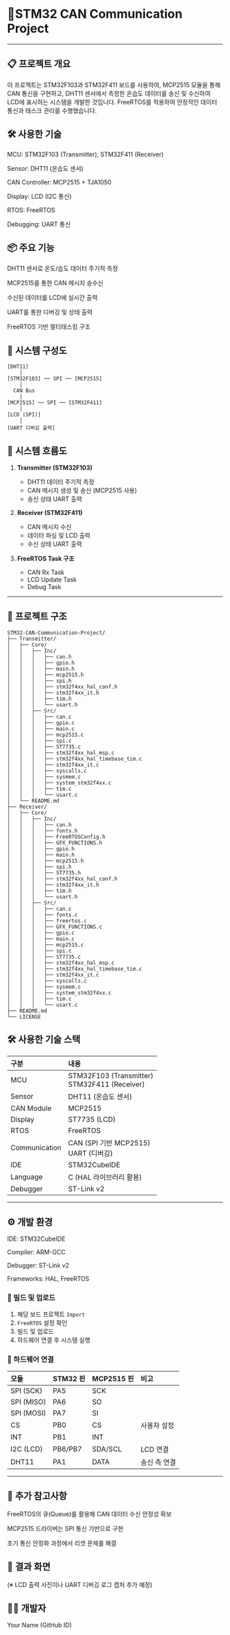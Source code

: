 # 🚀STM32 CAN Communication Project

---

## 📋 프로젝트 개요


이 프로젝트는 STM32F103과 STM32F411 보드를 사용하여, MCP2515 모듈을 통해 CAN 통신을 구현하고,
DHT11 센서에서 측정한 온습도 데이터를 송신 및 수신하여 LCD에 표시하는 시스템을 개발한 것입니다.
FreeRTOS를 적용하여 안정적인 데이터 통신과 태스크 관리를 수행했습니다.

## 🛠️ 사용한 기술
MCU: STM32F103 (Transmitter), STM32F411 (Receiver)

Sensor: DHT11 (온습도 센서)

CAN Controller: MCP2515 + TJA1050

Display: LCD (I2C 통신)

RTOS: FreeRTOS

Debugging: UART 통신

## 📦 주요 기능
DHT11 센서로 온도/습도 데이터 주기적 측정

MCP2515를 통한 CAN 메시지 송수신

수신된 데이터를 LCD에 실시간 출력

UART를 통한 디버깅 및 상태 출력

FreeRTOS 기반 멀티태스킹 구조

## 📡 시스템 구성도

```plaintext
[DHT11] 
    │ 
[STM32F103] ── SPI ── [MCP2515] 
    │
  CAN Bus
    │
[MCP2515] ── SPI ── [STM32F411] 
    │
[LCD (SPI)] 
    │
[UART 디버깅 출력]
```

## 🔄 시스템 흐름도

1. **Transmitter (STM32F103)**  
   - DHT11 데이터 주기적 측정  
   - CAN 메시지 생성 및 송신 (MCP2515 사용)  
   - 송신 상태 UART 출력  

2. **Receiver (STM32F411)**  
   - CAN 메시지 수신  
   - 데이터 파싱 및 LCD 출력  
   - 수신 상태 UART 출력  

3. **FreeRTOS Task 구조**  
   - CAN Rx Task  
   - LCD Update Task  
   - Debug Task  

---


## 📂 프로젝트 구조

```plaintext
STM32-CAN-Communication-Project/
├── Transmitter/
│   ├── Core/
│   │   ├── Inc/
│   │   │   ├── can.h
│   │   │   ├── gpio.h
│   │   │   ├── main.h
│   │   │   ├── mcp2515.h
│   │   │   ├── spi.h
│   │   │   ├── stm32f4xx_hal_conf.h
│   │   │   ├── stm32f4xx_it.h
│   │   │   ├── tim.h
│   │   │   └── usart.h
│   │   ├── Src/
│   │   │   ├── can.c
│   │   │   ├── gpio.c
│   │   │   ├── main.c
│   │   │   ├── mcp2515.c
│   │   │   ├── spi.c
│   │   │   ├── ST7735.c
│   │   │   ├── stm32f4xx_hal_msp.c
│   │   │   ├── stm32f4xx_hal_timebase_tim.c
│   │   │   ├── stm32f4xx_it.c
│   │   │   ├── syscalls.c
│   │   │   ├── sysmem.c
│   │   │   ├── system_stm32f4xx.c
│   │   │   ├── tim.c
│   │   │   └── usart.c
│   └── README.md
├── Receiver/
│   ├── Core/
│   │   ├── Inc/
│   │   │   ├── can.h
│   │   │   ├── fonts.h
│   │   │   ├── FreeRTOSConfig.h
│   │   │   ├── GFX_FUNCTIONS.h
│   │   │   ├── gpio.h
│   │   │   ├── main.h
│   │   │   ├── mcp2515.h
│   │   │   ├── spi.h
│   │   │   ├── ST7735.h
│   │   │   ├── stm32f4xx_hal_conf.h
│   │   │   ├── stm32f4xx_it.h
│   │   │   ├── tim.h
│   │   │   └── usart.h
│   │   ├── Src/
│   │   │   ├── can.c
│   │   │   ├── fonts.c
│   │   │   ├── freertos.c
│   │   │   ├── GFX_FUNCTIONS.c
│   │   │   ├── gpio.c
│   │   │   ├── main.c
│   │   │   ├── mcp2515.c
│   │   │   ├── spi.c
│   │   │   ├── ST7735.c
│   │   │   ├── stm32f4xx_hal_msp.c
│   │   │   ├── stm32f4xx_hal_timebase_tim.c
│   │   │   ├── stm32f4xx_it.c
│   │   │   ├── syscalls.c
│   │   │   ├── sysmem.c
│   │   │   ├── system_stm32f4xx.c
│   │   │   ├── tim.c
│   │   │   └── usart.c
├── README.md
└── LICENSE
```

## 🛠️ 사용한 기술 스택
| 구분           | 내용                                           |
| :------------- | :-------------------------------------------- |
| MCU            | STM32F103 (Transmitter) <br> STM32F411 (Receiver) |
| Sensor         | DHT11 (온습도 센서)                           |
| CAN Module     | MCP2515                         |
| Display        | ST7735 (LCD)                                |
| RTOS           | FreeRTOS                                      |
| Communication  | CAN (SPI 기반 MCP2515) <br> UART (디버깅)    |
| IDE            | STM32CubeIDE                                  |
| Language       | C (HAL 라이브러리 활용)                       |
| Debugger       | ST-Link v2                                    |

---
## ⚙️ 개발 환경
IDE: STM32CubeIDE

Compiler: ARM-GCC

Debugger: ST-Link v2

Frameworks: HAL, FreeRTOS

### 🔧 빌드 및 업로드
1. 해당 보드 프로젝트 `Import`  
2. `FreeRTOS` 설정 확인  
3. 빌드 및 업로드  
4. 하드웨어 연결 후 시스템 실행  

### 🔌 하드웨어 연결
| 모듈      | STM32 핀 | MCP2515 핀 | 비고          |
| :--------- | :-------- | :---------- | :------------ |
| SPI (SCK) | PA5       | SCK         |               |
| SPI (MISO)| PA6       | SO          |               |
| SPI (MOSI)| PA7       | SI          |               |
| CS        | PB0       | CS          | 사용자 설정   |
| INT       | PB1       | INT         |               |
| I2C (LCD) | PB6/PB7   | SDA/SCL     | LCD 연결       |
| DHT11     | PA1       | DATA        | 송신 측 연결  |

---

## 📝 추가 참고사항
FreeRTOS의 큐(Queue)를 활용해 CAN 데이터 수신 안정성 확보

MCP2515 드라이버는 SPI 통신 기반으로 구현

초기 통신 안정화 과정에서 리셋 문제를 해결

## 📸 결과 화면
(※ LCD 출력 사진이나 UART 디버깅 로그 캡처 추가 예정)

## 🧑‍💻 개발자
Your Name (GitHub ID)
